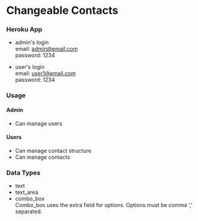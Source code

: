 # Changeable Contacts


### Heroku App
* admin's login  
  email: admin@email.com    
  password: 1234

* user's login  
  email: user1@email.com    
  password: 1234
### Usage
#### Admin
  * Can manage users
#### Users
  * Can manage contact structure
  * Can manage contacts
### Data Types
 * text
 * text_area
 * combo_box  
 Combo_box uses the extra field for options. Options must be comma ',' separated.
